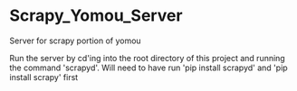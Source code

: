 # Scrapy_Yomou_Server
Server for scrapy portion of yomou

Run the server by cd'ing into the root directory of this project and running the command 'scrapyd'. Will need to have run 'pip install scrapyd' and 'pip install scrapy' first

